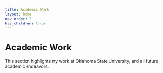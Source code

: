 ```yaml
---
title: Academic Work
layout: home
nav_order: 2
has_children: true
---
```


# Academic Work

This section highlights my work at Oklahoma State University, and all future academic endeavors.
